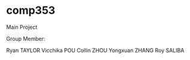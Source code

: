 # comp353
Main Project

Group Member:

Ryan TAYLOR
Vicchika POU
Collin ZHOU
Yongxuan ZHANG
Roy SALIBA



